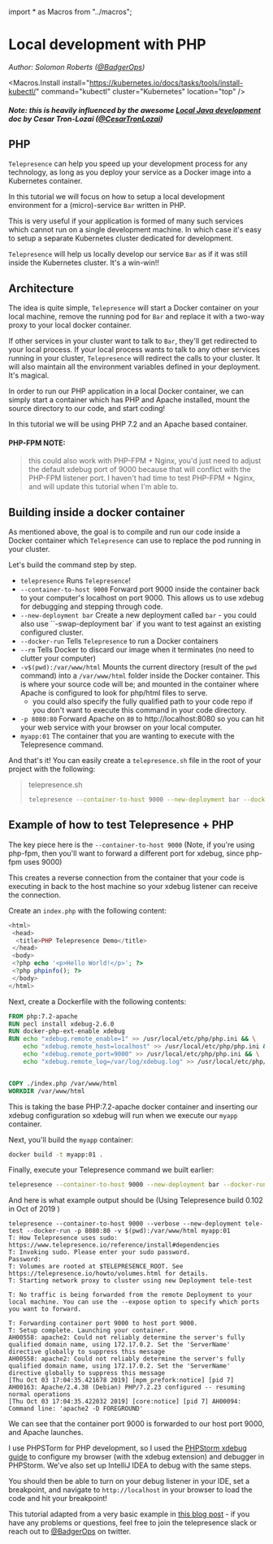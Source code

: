 import * as Macros from "../macros";

# Local development with PHP
*Author: Solomon Roberts ([@BadgerOps](https://twitter.com/BadgerOps))*

<Macros.Install
    install="https://kubernetes.io/docs/tasks/tools/install-kubectl/"
    command="kubectl"
    cluster="Kubernetes"
    location="top" />

##### Note: this is heavily influenced by the awesome [Local Java development](../java) doc by Cesar Tron-Lozai ([@CesarTronLozai](https://twitter.com/cesarTronLozai))

## PHP

`Telepresence` can help you speed up your development process for any technology, as long as you deploy your service as a Docker image into a Kubernetes container.

In this tutorial we will focus on how to setup a local development environment for a (micro)-service `Bar` written in PHP.

This is very useful if your application is formed of many such services which cannot run on a single development machine. In which case it's easy to setup a separate Kubernetes cluster dedicated for development.

`Telepresence` will help us locally develop our service `Bar` as if it was still inside the Kubernetes cluster. It's a win-win!!

## Architecture

The idea is quite simple, `Telepresence` will start a Docker container on your local machine, remove the running pod for `Bar` and replace it with a two-way proxy to your local docker container.

If other services in your cluster want to talk to `Bar`, they'll get redirected to your local process. If your local process wants to talk to any other services running in your cluster, `Telepresence` will redirect the calls to your cluster.
It will also maintain all the environment variables defined in your deployment. It's magical.

In order to run our PHP application in a local Docker container, we can simply start a container which has PHP and Apache installed, mount the source directory to our code, and start coding!

In this tutorial we will be using PHP 7.2 and an Apache based container.

#### PHP-FPM NOTE:
> this could also work with PHP-FPM + Nginx, you'd just need to adjust the default xdebug port of 9000 because that will conflict with the PHP-FPM listener port. I haven't had time to test PHP-FPM + Nginx, and will update this tutorial when I'm able to.

## Building inside a docker container

As mentioned above, the goal is to compile and run our code inside a Docker container which `Telepresence` can use to replace the pod running in your cluster.

Let's build the command step by step.

* `telepresence` Runs `Telepresence`!
* `--container-to-host 9000` Forward port 9000 inside the container back to your computer's localhost on port 9000. This allows us to use xdebug for debugging and stepping through code.
* `--new-deployment bar` Create a new deployment called `bar` - you could also use ``-swap-deployment bar` if you want to test against an existing configured cluster.
* `--docker-run` Tells `Telepresence` to run a Docker containers
* `--rm` Tells Docker to discard our image when it terminates (no need to clutter your computer)
* `-v$(pwd):/var/www/html` Mounts the current directory (result of the `pwd` command) into a `/var/www/html` folder inside the Docker container. This is where your source code will be; and mounted in the container where Apache is configured to look for php/html files to serve.
  * you could also specify the fully qualified path to your code repo if you don't want to execute this command in your code directory.
* `-p 8080:80` Forward Apache on `80` to http://localhost:8080 so you can hit your web service with your browser on your local computer.
* `myapp:01` The container that you are wanting to execute with the Telepresence command.

And that's it! You can easily create a `telepresence.sh` file in the root of your project with the following:

> telepresence.sh
> ```bash
> telepresence --container-to-host 9000 --new-deployment bar --docker-run --rm -v$(pwd):/var/www/html -p 8080:80 myapp:01
>```


## Example of how to test Telepresence + PHP

The key piece here is the `--container-to-host 9000` (Note, if you're using php-fpm, then you'll want to forward a different port for xdebug, since php-fpm uses 9000)

This creates a reverse connection from the container that your code is executing in back to the host machine so your xdebug listener can receive the connection.

Create an `index.php` with the following content:

```php
<html>
 <head>
  <title>PHP Telepresence Demo</title>
 </head>
 <body>
 <?php echo '<p>Hello World!</p>'; ?>
 <?php phpinfo(); ?>
 </body>
</html>
```

Next, create a Dockerfile with the following contents:

```dockerfile
FROM php:7.2-apache
RUN pecl install xdebug-2.6.0
RUN docker-php-ext-enable xdebug
RUN echo "xdebug.remote_enable=1" >> /usr/local/etc/php/php.ini && \
    echo "xdebug.remote_host=localhost" >> /usr/local/etc/php/php.ini && \
    echo "xdebug.remote_port=9000" >> /usr/local/etc/php/php.ini && \
    echo "xdebug.remote_log=/var/log/xdebug.log" >> /usr/local/etc/php/php.ini


COPY ./index.php /var/www/html
WORKDIR /var/www/html
```
This is taking the base PHP:7.2-apache docker container and inserting our xdebug configuration so xdebug will run when we execute our `myapp` container.

Next, you'll build the `myapp` container:

```bash
docker build -t myapp:01 .
```

Finally, execute your Telepresence command we built earlier:

```bash
telepresence --container-to-host 9000 --new-deployment bar --docker-run --rm -v$(pwd):/var/www/html -p 8080:80 myapp:01
```

And here is what example output should be (Using Telepresence build 0.102 in Oct of 2019 )

```
telepresence --container-to-host 9000 --verbose --new-deployment tele-test --docker-run -p 8080:80 -v $(pwd):/var/www/html myapp:01
T: How Telepresence uses sudo: https://www.telepresence.io/reference/install#dependencies
T: Invoking sudo. Please enter your sudo password.
Password:
T: Volumes are rooted at $TELEPRESENCE_ROOT. See https://telepresence.io/howto/volumes.html for details.
T: Starting network proxy to cluster using new Deployment tele-test

T: No traffic is being forwarded from the remote Deployment to your local machine. You can use the --expose option to specify which ports you want to forward.

T: Forwarding container port 9000 to host port 9000.
T: Setup complete. Launching your container.
AH00558: apache2: Could not reliably determine the server's fully qualified domain name, using 172.17.0.2. Set the 'ServerName' directive globally to suppress this message
AH00558: apache2: Could not reliably determine the server's fully qualified domain name, using 172.17.0.2. Set the 'ServerName' directive globally to suppress this message
[Thu Oct 03 17:04:35.421678 2019] [mpm_prefork:notice] [pid 7] AH00163: Apache/2.4.38 (Debian) PHP/7.2.23 configured -- resuming normal operations
[Thu Oct 03 17:04:35.422032 2019] [core:notice] [pid 7] AH00094: Command line: 'apache2 -D FOREGROUND'
```

We can see that the container port 9000 is forwarded to our host port 9000, and Apache launches.

I use PHPSTorm for PHP development, so I used the [PHPStorm xdebug guide](https://www.jetbrains.com/help/phpstorm/configuring-xdebug.html) to configure my browser (with the xdebug extension) and debugger in PHPStorm. We've also set up IntelliJ IDEA to debug with the same steps.

You should then be able to turn on your debug listener in your IDE, set a breakpoint, and navigate to `http://localhost` in your browser to load the code and hit your breakpoint!

This tutorial adapted from a very basic example in [this blog post](https://blog.badgerops.net/2019/10/03/debugging-a-php-app-in-kubernetes-using-telepresence-io/) - if you have any problems or questions, feel free to join the telepresence slack or reach out to [@BadgerOps](https://twitter.com/BadgerOps) on twitter.
